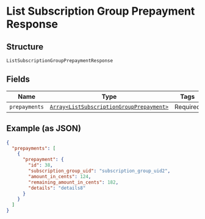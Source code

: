 
# List Subscription Group Prepayment Response

## Structure

`ListSubscriptionGroupPrepaymentResponse`

## Fields

| Name | Type | Tags | Description |
|  --- | --- | --- | --- |
| `prepayments` | [`Array<ListSubscriptionGroupPrepayment>`](../../doc/models/list-subscription-group-prepayment.md) | Required | - |

## Example (as JSON)

```json
{
  "prepayments": [
    {
      "prepayment": {
        "id": 38,
        "subscription_group_uid": "subscription_group_uid2",
        "amount_in_cents": 124,
        "remaining_amount_in_cents": 182,
        "details": "details8"
      }
    }
  ]
}
```

